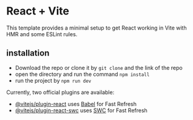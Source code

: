 # React + Vite

This template provides a minimal setup to get React working in Vite with HMR and some ESLint rules.
## installation

- Download the repo or clone it by ```git clone``` and the link of the repo
- open the directory and run the command ```npm install``` 
- run the project by ```npm run dev```

Currently, two official plugins are available:

- [@vitejs/plugin-react](https://github.com/vitejs/vite-plugin-react/blob/main/packages/plugin-react/README.md) uses [Babel](https://babeljs.io/) for Fast Refresh
- [@vitejs/plugin-react-swc](https://github.com/vitejs/vite-plugin-react-swc) uses [SWC](https://swc.rs/) for Fast Refresh
